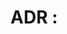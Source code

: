 # ADR <Four digit number>: <Title>

## Status

The status of this ADR. It can be either Proposed, Accepted, Rejected, Deprecated, Superseded.

## Context

What is the issue that we're seeing that is motivating this decision or change?

## Decision

What is the change that we're proposing and/or doing?

## Consequences

What becomes easier or more difficult to do because of this change?